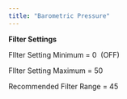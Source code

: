 ```yaml
---
title: "Barometric Pressure"
---
```




**Filter Settings**


FIlter Setting Minimum = 0&nbsp; (OFF)

FIlter Setting Maximum = 50

Recommended Filter Range = 45

